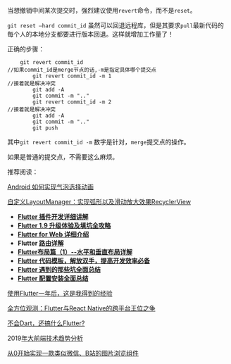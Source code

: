 当想撤销中间某次提交时，强烈建议使用`revert`命令，而不是`reset`。

`git reset –hard commit_id` 虽然可以回退远程库，但是其要求`pull`最新代码的每个人的本地分支都要进行版本回退。这样就增加工作量了！

正确的步骤：

```
    git revert commit_id
//如果commit_id是merge节点的话,-m是指定具体哪个提交点
        git revert commit_id -m 1
//接着就是解决冲突
        git add -A
        git commit -m ".."
        git revert commit_id -m 2
//接着就是解决冲突
        git add -A
        git commit -m ".."
        git push
```

其中`git revert commit_id -m` 数字是针对，`merge`提交点的操作。

如果是普通的提交点，不需要这么麻烦。

推荐阅读：

[Android 如何实现气泡选择动画](http://mp.weixin.qq.com/s?__biz=MzIxMTg5NjQyMA==&mid=2247485806&idx=1&sn=bcc4f10a32e730fc350cb6dfee2b1123&chksm=974f1865a038917329406dac91a42b96670a0139fa6912a4fe87554b6c02ae3e207ce6802e96&scene=21#wechat_redirect)

[自定义LayoutManager：实现弧形以及滑动放大效果RecyclerView](http://mp.weixin.qq.com/s?__biz=MzIxMTg5NjQyMA==&mid=2247485799&idx=1&sn=8bed431b825c700cea0ac105dd495543&chksm=974f186ca038917a2d7d11db34f968b39303ebb22aa6d0720d3a85f3bda5979cdf8555ef445d&scene=21#wechat_redirect)

- [**Flutter 插件开发详细讲解**](http://mp.weixin.qq.com/s?__biz=MzU3NTcwODAxNw==&mid=2247484007&idx=1&sn=cabd496e5a512815cecd4083219e2988&chksm=fd1e4c79ca69c56f9220e5d96866f499e1a06937e1097272b27685e06fea47251b05a698b62f&scene=21#wechat_redirect)
- [**Flutter 1.9 升级体验及填坑全攻略**](http://mp.weixin.qq.com/s?__biz=MzU3NTcwODAxNw==&mid=2247484131&idx=1&sn=f875ec0db3c83dd237b04f281640b6f3&chksm=fd1e4cfdca69c5eb8e110c1a1d5dd81cfc3f6a18824a408cb5efe2d36fc17e4789be555a56b1&scene=21#wechat_redirect)
- [**Flutter for Web 详细介绍**](http://mp.weixin.qq.com/s?__biz=MzU3NTcwODAxNw==&mid=2247484021&idx=1&sn=f7e4690a85963d14201d529474937729&chksm=fd1e4c6bca69c57dcc77dd6c2bebf50f1e9c71ca9d84b27eb4f88975cad00821ad13132024af&scene=21#wechat_redirect)
- **Flutter [路由详解](http://mp.weixin.qq.com/s?__biz=MzU3NTcwODAxNw==&mid=2247483895&idx=1&sn=32bfdfae090efebf4bbb97d2a08e30a8&chksm=fd1e4fe9ca69c6ffe64e944451fc77111436762f33807aa73acb7cf34cada5a2535b075c42ed&scene=21#wechat_redirect)**
- [**Flutter布局篇（1）--水平和垂直布局详解**](http://mp.weixin.qq.com/s?__biz=MzU3NTcwODAxNw==&mid=2247483843&idx=1&sn=50aef503d5438391cbb33ed98b59f0d7&chksm=fd1e4fddca69c6cb1fef324ab046c995402b851a6ee2c609a436474fc7099d4276600bfb675b&scene=21#wechat_redirect)
- [**Flutter 代码模板，解放双手，提高开发效率必备**](http://mp.weixin.qq.com/s?__biz=MzU3NTcwODAxNw==&mid=2247483804&idx=1&sn=3df7287a2a8d176b2d25394a7dfe2448&chksm=fd1e4f82ca69c6948241bc7e51da65a6320dec5dd32e49d2d6b8da9540890bcdadf2daf77796&scene=21#wechat_redirect)
- [**Flutter 遇到的那些坑全面总结**](http://mp.weixin.qq.com/s?__biz=MzU3NTcwODAxNw==&mid=2247483768&idx=2&sn=f221a6b9007245cad902743b38ed5af0&chksm=fd1e4f66ca69c670d7952aa6f9bc68814e5395857b7e506d156ab484f5c98ef9dda40d3761e2&scene=21#wechat_redirect)
- [**Flutter 配置安装全面总结**](http://mp.weixin.qq.com/s?__biz=MzU3NTcwODAxNw==&mid=2247483768&idx=1&sn=08f0896a4550c7868451f70d8fba091d&chksm=fd1e4f66ca69c670a4e8a29795af007b845f8c9f5527b576da06bb526e2948d2541f0e35e840&scene=21#wechat_redirect)



[使用Flutter一年后，这是我得到的经验](http://mp.weixin.qq.com/s?__biz=MzAxMTg2MjA2OA==&mid=2649843940&idx=1&sn=5ab1ee33f3e4bcec553aa89346dad158&chksm=83bf61bfb4c8e8a903b93023444c325ced76a0ecb2f6da29f5dea7a7010ee46affcb9e44cd92&scene=21#wechat_redirect)

[全方位观测：Flutter与React Native的跨平台王位之争](http://mp.weixin.qq.com/s?__biz=MzAxMTg2MjA2OA==&mid=2649845504&idx=1&sn=473ea77d79b709a41f8ca631247d7ad3&chksm=83bf665bb4c8ef4d268f917b2973962b5ce34df184e5a23473f90e3e9b72812cae94d87a5982&scene=21#wechat_redirect)

[不会Dart，还搞什么Flutter?](http://mp.weixin.qq.com/s?__biz=MzAxMTg2MjA2OA==&mid=2649845170&idx=2&sn=c441ea2e1be8478a279ddbf04dcee9da&chksm=83bf64e9b4c8edff0c8973045b898d41809463149deb2bbfb52055952556703d59bb1cad05b8&scene=21#wechat_redirect)

2019[年大前端技术趋势分析](https://mp.weixin.qq.com/s?__biz=MzAxMTg2MjA2OA==&mid=2649845610&idx=2&sn=19f719fb131539acec322849fbb7f608&chksm=83bf6631b4c8ef27e54fa6a1959d631f2333daca4a919a6fcac4cc59e0e4d3c613f769d12bb3&mpshare=1&scene=1&srcid=&sharer_sharetime=1567678960907&sharer_shareid=8a77cdde774533d196d0a78a501a16e6&key=5870bcb69e771e0959c17dfeed14eefb340d58d47bbb0465f330aafcc2d70e74be2d25bf65923793a3d8580e1bc7512c93644badacdf44588a8eeba3a53b57ce199a8d6c7a239b2e3d402380e58a7d85&ascene=1&uin=OTQyMTg1MzE1&devicetype=Windows+10&version=62060833&lang=zh_CN&pass_ticket=fN%2BK%2BL2mkYp0OtqN6luQlHGYIwAXTWRRYPe3VBgl%2BF7yv0T2%2Fl7iu5ygXkOB%2FXGo)

[从0开始实现一款类似微信、B站的图片浏览组件](http://mp.weixin.qq.com/s?__biz=MzIxMTg5NjQyMA==&mid=2247485775&idx=2&sn=cc0129255336e6e4f52333beacbb0443&chksm=974f1844a03891529bbb2cfe4be2c5b668803eff3c2e996d85a1fbf0ac0baadd4de804275ffc&scene=21#wechat_redirect)

